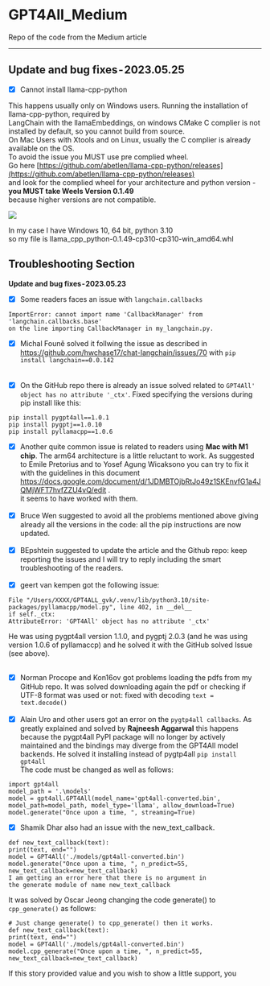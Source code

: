 # GPT4All_Medium
Repo of the code from the Medium article


---

 ## Update and bug fixes - 2023.05.25
- [x] Cannot install llama-cpp-python

This happens usually only on Windows users. Running the installation of llama-cpp-python, required by <br>
LangChain with the llamaEmbeddings, on windows CMake C complier is not installed by default, so you cannot build from source. <br>
On Mac Users with Xtools and on Linux, usually the C complier is already available on the OS. <br>
To avoid the issue you MUST use pre complied wheel. <br>
Go here [https://github.com/abetlen/llama-cpp-python/releases](https://github.com/abetlen/llama-cpp-python/releases)  <br> 
and look for the complied wheel for your architecture and python version - **you MUST take Weels Version 0.1.49**  <br>
because higher versions are not compatible. <br>

<img src="https://i.ibb.co/8j50gXw/issue-llama-cpp-Built-In-compiled-Wheels.jpg">

In  my case I have Windows 10, 64 bit, python 3.10 <br>
so my file is llama_cpp_python-0.1.49-cp310-cp310-win_amd64.whl <br>


## Troubleshooting Section
**Update and bug fixes - 2023.05.23**<br>
- [x] Some readers faces an issue with `langchain.callbacks` <br>
```
ImportError: cannot import name 'CallbackManager' from 'langchain.callbacks.base' 
on the line importing CallbackManager in my_langchain.py.
```
- [x] Michal Founě solved it follwing the issue as described in https://github.com/hwchase17/chat-langchain/issues/70 with
`pip install langchain==0.0.142` <br>
<br><br>
- [x] On the GitHub repo there is already an issue solved related to `GPT4All' object has no attribute '_ctx'`. Fixed specifying the versions during pip install like this:

```
pip install pygpt4all==1.0.1 
pip install pygptj==1.0.10 
pip install pyllamacpp==1.0.6
```

- [x] Another quite common issue is related to readers using **Mac with M1 chip**. The arm64 architecture is a little reluctant to work. As suggested to Emile Pretorius and to Yosef Agung Wicaksono you can try to fix it with the guidelines in this document https://docs.google.com/document/d/1JDMBTOjbRtJo49z1SKEnvfG1a4JQMjWFT7hvfZZU4vQ/edit . <br>
it seems to have worked with them.<br><br>
- [x] Bruce Wen suggested to avoid all the problems mentioned above giving already all the versions in the code: all the pip instructions are now updated.<br><br>
- [x] BEpshtein suggested to update the article and the Github repo: keep reporting the issues and I will try to reply including the smart troubleshooting of the readers.<br><br>
- [x] geert van kempen got the following issue:
```
File "/Users/XXXX/GPT4ALL_gvk/.venv/lib/python3.10/site-packages/pyllamacpp/model.py", line 402, in __del__
if self._ctx:
AttributeError: 'GPT4All' object has no attribute '_ctx'
```
He was using pygpt4all version 1.1.0, and pygptj 2.0.3 (and he was using version 1.0.6 of pyllamaccp) and he solved it with the GitHub solved Issue (see above).<br><br>
- [x] Norman Procope and Kon16ov got problems loading the pdfs from my GitHub repo. It was solved downloading again the pdf or checking if UTF-8 format was used or not: fixed with decoding `text = text.decode()` <br><br>
- [x] Alain Uro and other users got an error on the `pygtp4all callbacks`. As greatly explained and solved by **Rajneesh Aggarwal** this happens because the pygpt4all PyPI package will no longer by actively maintained and the bindings may diverge from the GPT4All model backends. He solved it installing instead of pygtp4all `pip install gpt4all` <br>
The code must be changed as well as follows:
```
import gpt4all
model_path = '.\models'
model = gpt4all.GPT4All(model_name='gpt4all-converted.bin', model_path=model_path, model_type='llama', allow_download=True)
model.generate("Once upon a time, ", streaming=True)
```
- [x] Shamik Dhar also had an issue with the new_text_callback.
```
def new_text_callback(text):
print(text, end="")
model = GPT4All('./models/gpt4all-converted.bin')
model.generate("Once upon a time, ", n_predict=55, new_text_callback=new_text_callback)
I am getting an error here that there is no argument in 
the generate module of name new_text_callback
```
It was solved by Oscar Jeong changing the code generate() to `cpp_generate()` as follows:
```
# Just change generate() to cpp_generate() then it works.
def new_text_callback(text):
print(text, end="")
model = GPT4All('./models/gpt4all-converted.bin')
model.cpp_generate("Once upon a time, ", n_predict=55, new_text_callback=new_text_callback)
```


If this story provided value and you wish to show a little support, you
